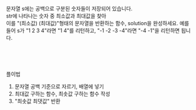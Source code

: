 문자열 s에는 공백으로 구분된 숫자들이 저장되어 있습니다. <br>
str에 나타나는 숫자 중 최소값과 최대값을 찾아 <br>
이를 "(최소값) (최대값)"형태의 문자열을 반환하는 함수, solution을 완성하세요.
예를들어 s가 "1 2 3 4"라면 "1 4"를 리턴하고, "-1 -2 -3 -4"라면 "-4 -1"을 리턴하면 됩니다.

<br><br><br>

플이법
1. 문자열 공백 기준으로 자르기, 배열에 넣기
2. 최대값 구하는 함수, 최솟값 구하는 함수 작성
3. "최솟값 최댓값" 반환

